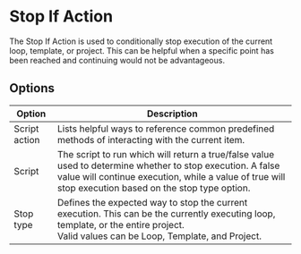 # Stop If Action
The Stop If Action is used to conditionally stop execution of the current loop, template, or project. This can be helpful when a specific point has been reached and continuing would not be advantageous.

## Options
| Option        | Description |
| ------        | ----------- |
| Script action | Lists helpful ways to reference common predefined methods of interacting with the current item. |
| Script        | The script to run which will return a true/false value used to determine whether to stop execution. A false value will continue execution, while a value of true will stop execution based on the stop type option. |
| Stop type     | Defines the expected way to stop the current execution. This can be the currently executing loop, template, or the entire project. </br> Valid values can be Loop, Template, and Project. |